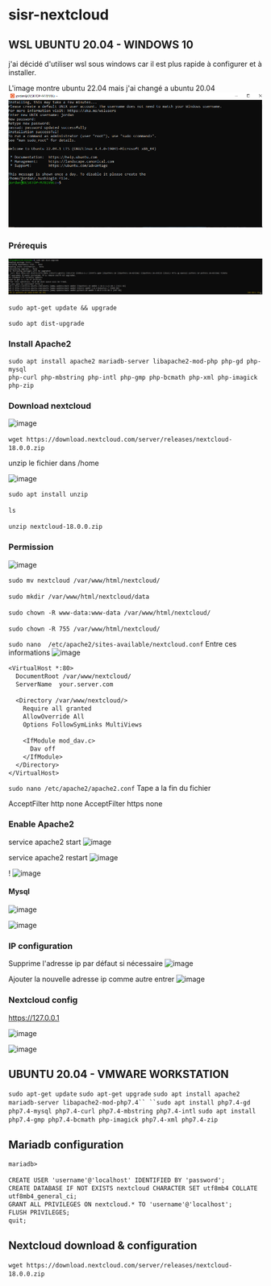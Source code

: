 # sisr-nextcloud

## WSL UBUNTU 20.04 - WINDOWS 10

j'ai décidé d'utiliser wsl sous windows car il est plus rapide à configurer et à installer.

L'image montre ubuntu 22.04 mais j'ai changé a ubuntu 20.04
![image](https://github.com/Pyncro/sisr-nextcloud/blob/main/img/wsl.PNG)


### Prérequis
![image](https://github.com/Pyncro/sisr-nextcloud/blob/main/img/apt%20upgrade.PNG)

```sudo apt-get update && upgrade```

```sudo apt dist-upgrade```


### Install Apache2

```
sudo apt install apache2 mariadb-server libapache2-mod-php php-gd php-mysql 
php-curl php-mbstring php-intl php-gmp php-bcmath php-xml php-imagick php-zip
```

### Download nextcloud

![image](https://github.com/Pyncro/sisr-nextcloud/blob/main/img/wget%20nextcloud.PNG)

```wget https://download.nextcloud.com/server/releases/nextcloud-18.0.0.zip```

unzip le fichier dans /home

![image](https://github.com/Pyncro/sisr-nextcloud/blob/main/img/file%20installed.PNG)

```
sudo apt install unzip

ls

unzip nextcloud-18.0.0.zip
```

### Permission

![image](https://github.com/Pyncro/sisr-nextcloud/blob/main/img/alt1.PNG)

```
sudo mv nextcloud /var/www/html/nextcloud/

sudo mkdir /var/www/html/nextcloud/data

sudo chown -R www-data:www-data /var/www/html/nextcloud/

sudo chown -R 755 /var/www/html/nextcloud/

```


```sudo nano  /etc/apache2/sites-available/nextcloud.conf```
Entre ces informations
![image](https://github.com/Pyncro/sisr-nextcloud/blob/main/img/nano%20conf%20file.PNG)


```
<VirtualHost *:80>
  DocumentRoot /var/www/nextcloud/
  ServerName  your.server.com

  <Directory /var/www/nextcloud/>
    Require all granted
    AllowOverride All
    Options FollowSymLinks MultiViews

    <IfModule mod_dav.c>
      Dav off
    </IfModule>
  </Directory>
</VirtualHost>
```


</VirtualHost>

```sudo nano /etc/apache2/apache2.conf```
Tape a la fin du fichier

AcceptFilter http none
AcceptFilter https none


### Enable Apache2

service apache2 start
![image](https://github.com/Pyncro/sisr-nextcloud/blob/main/img/APACHE2%20WORKS.PNG)

service apache2 restart
![image](https://github.com/Pyncro/sisr-nextcloud/blob/main/img/apache2%20up%20and%20running.PNG)

!
![image](https://github.com/Pyncro/sisr-nextcloud/blob/main/img/127001.PNG)

#### Mysql

![image](https://github.com/Pyncro/sisr-nextcloud/blob/main/img/mysql%20install.PNG)

![image](https://github.com/Pyncro/sisr-nextcloud/blob/main/img/nextcloud%20privileges.PNG)

### IP configuration
Supprime l'adresse ip par défaut si nécessaire
![image](https://github.com/Pyncro/sisr-nextcloud/blob/main/img/change%20ip%20address.PNG)


Ajouter la nouvelle adresse ip comme autre entrer
![image](https://github.com/Pyncro/sisr-nextcloud/blob/main/img/add%20ip%20to%20access.PNG)


### Nextcloud config

https://127.0.0.1

![image](https://github.com/Pyncro/sisr-nextcloud/blob/main/img/it%20works.PNG)


![image](https://github.com/Pyncro/sisr-nextcloud/blob/main/img/it%20works%20also.PNG)



## UBUNTU 20.04 - VMWARE WORKSTATION
```sudo apt-get update```
```sudo apt-get upgrade```
```sudo apt install apache2 mariadb-server libapache2-mod-php7.4``
``sudo apt install php7.4-gd php7.4-mysql php7.4-curl php7.4-mbstring php7.4-intl```
```sudo apt install php7.4-gmp php7.4-bcmath php-imagick php7.4-xml php7.4-zip```



## Mariadb configuration

```
mariadb>

CREATE USER 'username'@'localhost' IDENTIFIED BY 'password';
CREATE DATABASE IF NOT EXISTS nextcloud CHARACTER SET utf8mb4 COLLATE utf8mb4_general_ci;
GRANT ALL PRIVILEGES ON nextcloud.* TO 'username'@'localhost';
FLUSH PRIVILEGES;
quit;

```

## Nextcloud download & configuration

```wget https://download.nextcloud.com/server/releases/nextcloud-18.0.0.zip```



